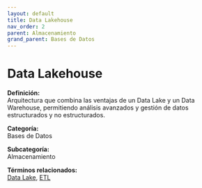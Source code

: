 ```yaml
---
layout: default
title: Data Lakehouse
nav_order: 2
parent: Almacenamiento
grand_parent: Bases de Datos
---
```


# Data Lakehouse

**Definición:**  
Arquitectura que combina las ventajas de un Data Lake y un Data Warehouse, permitiendo análisis avanzados y gestión de datos estructurados y no estructurados.

**Categoría:**  
Bases de Datos  

**Subcategoría:**  
Almacenamiento

**Términos relacionados:**  
[Data Lake](https://maleniski.github.io/diccionario-angl-tec-mx/docs/bases-de-datos/almacenamiento/data-lake.html), [ETL](https://maleniski.github.io/diccionario-angl-tec-mx/docs/bases-de-datos/almacenamiento/etl.html)
